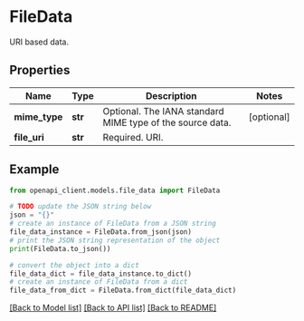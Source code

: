 # FileData

URI based data.

## Properties

Name | Type | Description | Notes
------------ | ------------- | ------------- | -------------
**mime_type** | **str** | Optional. The IANA standard MIME type of the source data. | [optional] 
**file_uri** | **str** | Required. URI. | 

## Example

```python
from openapi_client.models.file_data import FileData

# TODO update the JSON string below
json = "{}"
# create an instance of FileData from a JSON string
file_data_instance = FileData.from_json(json)
# print the JSON string representation of the object
print(FileData.to_json())

# convert the object into a dict
file_data_dict = file_data_instance.to_dict()
# create an instance of FileData from a dict
file_data_from_dict = FileData.from_dict(file_data_dict)
```
[[Back to Model list]](../README.md#documentation-for-models) [[Back to API list]](../README.md#documentation-for-api-endpoints) [[Back to README]](../README.md)



